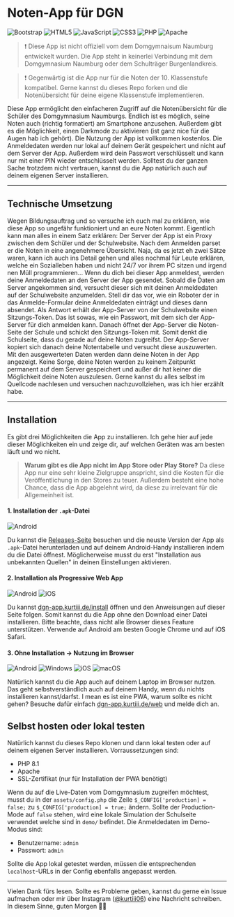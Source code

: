 # Noten-App für DGN
![Bootstrap](https://img.shields.io/badge/bootstrap-%23563D7C.svg?style=for-the-badge&logo=bootstrap&logoColor=white)
![HTML5](https://img.shields.io/badge/html5-%23E34F26.svg?style=for-the-badge&logo=html5&logoColor=white)
![JavaScript](https://img.shields.io/badge/javascript-%23323330.svg?style=for-the-badge&logo=javascript&logoColor=%23F7DF1E)
![CSS3](https://img.shields.io/badge/css3-%231572B6.svg?style=for-the-badge&logo=css3&logoColor=white)
![PHP](https://img.shields.io/badge/php-%23777BB4.svg?style=for-the-badge&logo=php&logoColor=white)
![Apache](https://img.shields.io/badge/apache-%23D42029.svg?style=for-the-badge&logo=apache&logoColor=white)

> ❗ Diese App ist nicht offiziell vom dem Domgymnaisum Naumburg entwickelt wurden. Die App steht in keinerlei Verbindung mit dem Domgymnasium Naumburg oder dem Schulträger Burgenlandkreis.

> ❗ Gegenwärtig ist die App nur für die Noten der 10. Klassenstufe kompatibel. Gerne kannst du dieses Repo forken und die Notenübersicht für deine eigene Klassenstufe implementieren.

Diese App ermöglicht den einfacheren Zugriff auf die Notenübersicht für die Schüler des Domgymnasium Naumburgs. Endlich ist es möglich, seine Noten auch (richtig formatiert) am Smartphone anzusehen. Außerdem gibt es die Möglichkeit, einen Darkmode zu aktivieren (ist ganz nice für die Augen hab ich gehört). Die Nutzung der App ist vollkommen kostenlos. Die Anmeldedaten werden nur lokal auf deinem Gerät gespeichert und nicht auf dem Server der App. Außerdem wird dein Passwort verschlüsselt und kann nur mit einer PIN wieder entschlüsselt werden. Solltest du der ganzen Sache trotzdem nicht vertrauen, kannst du die App natürlich auch auf deinem eigenen Server installieren.

---

## Technische Umsetzung
Wegen Bildungsauftrag und so versuche ich euch mal zu erklären, wie diese App so ungefähr funktioniert und an eure Noten kommt.
Eigentlich kann man alles in einem Satz erklären: Der Server der App ist ein Proxy zwischen dem Schüler und der Schulwebsite. Nach dem Anmelden parset er die Noten in eine angenehmere Übersicht. Naja, da es jetzt eh zwei Sätze waren, kann ich auch ins Detail gehen und alles nochmal für Leute erklären, welche ein Sozialleben haben und nicht 24/7 vor ihrem PC sitzen und irgend nen Müll programmieren... Wenn du dich bei dieser App anmeldest, werden deine Anmeldedaten an den Server der App gesendet. Sobald die Daten am Server angekommen sind, versucht dieser sich mit deinen Anmeldedaten auf der Schulwebsite anzumelden. Stell dir das vor, wie ein Roboter der in das Anmelde-Formular deine Anmeldedaten einträgt und dieses dann absendet. Als Antwort erhält der App-Server von der Schulwebsite einen Sitzungs-Token. Das ist sowas, wie ein Passwort, mit dem sich der App-Server für dich anmelden kann. Danach öffnet der App-Server die Noten-Seite der Schule und schickt den Sitzungs-Token mit. Somit denkt die Schulseite, dass du gerade auf deine Noten zugreifst. Der App-Server kopiert sich danach deine Notentabelle und versucht diese auszuwerten. Mit den ausgewerteten Daten werden dann deine Noten in der App angezeigt. Keine Sorge, deine Noten werden zu keinem Zeitpunkt permanent auf dem Server gespeichert und außer dir hat keiner die Möglichkeit deine Noten auszulesen. Gerne kannst du alles selbst im Quellcode nachlesen und versuchen nachzuvollziehen, was ich hier erzählt habe.

---

## Installation
Es gibt drei Möglichkeiten die App zu installieren. Ich gehe hier auf jede dieser Möglichkeiten ein und zeige dir, auf welchen Geräten was am besten läuft und wo nicht.

> **Warum gibt es die App nicht im App Store oder Play Store?** Da diese App nur eine sehr kleine Zielgruppe anspricht, sind die Kosten für die Veröffentlichung in den Stores zu teuer. Außerdem besteht eine hohe Chance, dass die App abgelehnt wird, da diese zu irrelevant für die Allgemeinheit ist.

#### 1. Installation der `.apk`-Datei
![Android](https://img.shields.io/badge/Android-3DDC84?style=for-the-badge&logo=android&logoColor=white)

Du kannst die [Releases-Seite](https://github.com/Kurtiii/dgn-app/releases) besuchen und die neuste Version der App als `.apk`-Datei herunterladen und auf deinem Android-Handy installieren indem du die Datei öffnest. Möglicherweise musst du erst "Installation aus unbekannten Quellen" in deinen Einstellungen aktivieren.

#### 2. Installation als Progressive Web App
![Android](https://img.shields.io/badge/Android-3DDC84?style=for-the-badge&logo=android&logoColor=white)
![iOS](https://img.shields.io/badge/iOS-000000?style=for-the-badge&logo=ios&logoColor=white)

Du kannst [dgn-app.kurtiii.de/install](https://dgn-app.kurtiii.de/install) öffnen und den Anweisungen auf dieser Seite folgen. Somit kannst du die App ohne den Download einer Datei installieren. Bitte beachte, dass nicht alle Browser dieses Feature unterstützen. Verwende auf Android am besten Google Chrome und auf iOS Safari.

#### 3. Ohne Installation -> Nutzung im Browser

![Android](https://img.shields.io/badge/Android-3DDC84?style=for-the-badge&logo=android&logoColor=white)
![Windows](https://img.shields.io/badge/Windows-0078D6?style=for-the-badge&logo=windows&logoColor=white)
![iOS](https://img.shields.io/badge/iOS-000000?style=for-the-badge&logo=ios&logoColor=white)
![macOS](https://img.shields.io/badge/mac%20os-000000?style=for-the-badge&logo=macos&logoColor=F0F0F0)

Natürlich kannst du die App auch auf deinem Laptop im Browser nutzen. Das geht selbstverständlich auch auf deinem Handy, wenn du nichts installieren kannst/darfst. I mean es ist eine PWA, warum sollte es nicht gehen? Besuche dafür einfach [dgn-app.kurtiii.de/web](https://dgn-app.kurtiii.de/web) und melde dich an.

## Selbst hosten oder lokal testen
Natürlich kannst du dieses Repo klonen und dann lokal testen oder auf deinem eigenen Server installieren. Vorraussetzungen sind:
* PHP 8.1
* Apache
* SSL-Zertifikat (nur für Installation der PWA benötigt)

Wenn du auf die Live-Daten vom Domgymnasium zugreifen möchtest, musst du in der `assets/config.php` die Zeile `$_CONFIG['production] = false;` zu `$_CONFIG['production] = true;` ändern. Sollte der Production-Mode auf `false` stehen, wird eine lokale Simulation der Schulseite verwendet welche sind in `demo/` befindet. Die Anmeldedaten im Demo-Modus sind:
* Benutzername: `admin`
* Passwort: `admin`

Sollte die App lokal getestet werden, müssen die entsprechenden `localhost`-URLs in der Config ebenfalls angepasst werden.

---

Vielen Dank fürs lesen. Sollte es Probleme geben, kannst du gerne ein Issue aufmachen oder mir über Instagram ([@kurtiii06](https://instagram.com/kurtiii06)) eine Nachricht schreiben. In diesem Sinne, guten Morgen 💩✨
